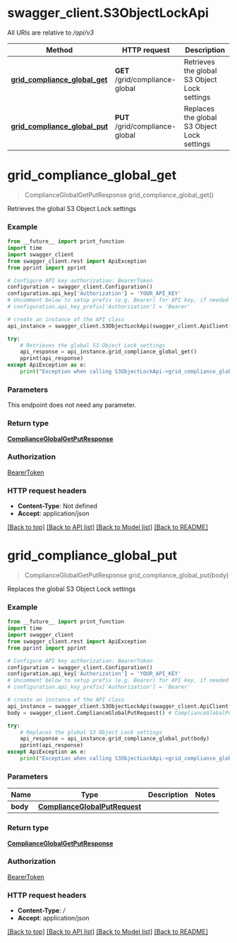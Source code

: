 # swagger_client.S3ObjectLockApi

All URIs are relative to */api/v3*

Method | HTTP request | Description
------------- | ------------- | -------------
[**grid_compliance_global_get**](S3ObjectLockApi.md#grid_compliance_global_get) | **GET** /grid/compliance-global | Retrieves the global S3 Object Lock settings
[**grid_compliance_global_put**](S3ObjectLockApi.md#grid_compliance_global_put) | **PUT** /grid/compliance-global | Replaces the global S3 Object Lock settings

# **grid_compliance_global_get**
> ComplianceGlobalGetPutResponse grid_compliance_global_get()

Retrieves the global S3 Object Lock settings

### Example
```python
from __future__ import print_function
import time
import swagger_client
from swagger_client.rest import ApiException
from pprint import pprint

# Configure API key authorization: BearerToken
configuration = swagger_client.Configuration()
configuration.api_key['Authorization'] = 'YOUR_API_KEY'
# Uncomment below to setup prefix (e.g. Bearer) for API key, if needed
# configuration.api_key_prefix['Authorization'] = 'Bearer'

# create an instance of the API class
api_instance = swagger_client.S3ObjectLockApi(swagger_client.ApiClient(configuration))

try:
    # Retrieves the global S3 Object Lock settings
    api_response = api_instance.grid_compliance_global_get()
    pprint(api_response)
except ApiException as e:
    print("Exception when calling S3ObjectLockApi->grid_compliance_global_get: %s\n" % e)
```

### Parameters
This endpoint does not need any parameter.

### Return type

[**ComplianceGlobalGetPutResponse**](ComplianceGlobalGetPutResponse.md)

### Authorization

[BearerToken](../README.md#BearerToken)

### HTTP request headers

 - **Content-Type**: Not defined
 - **Accept**: application/json

[[Back to top]](#) [[Back to API list]](../README.md#documentation-for-api-endpoints) [[Back to Model list]](../README.md#documentation-for-models) [[Back to README]](../README.md)

# **grid_compliance_global_put**
> ComplianceGlobalGetPutResponse grid_compliance_global_put(body)

Replaces the global S3 Object Lock settings

### Example
```python
from __future__ import print_function
import time
import swagger_client
from swagger_client.rest import ApiException
from pprint import pprint

# Configure API key authorization: BearerToken
configuration = swagger_client.Configuration()
configuration.api_key['Authorization'] = 'YOUR_API_KEY'
# Uncomment below to setup prefix (e.g. Bearer) for API key, if needed
# configuration.api_key_prefix['Authorization'] = 'Bearer'

# create an instance of the API class
api_instance = swagger_client.S3ObjectLockApi(swagger_client.ApiClient(configuration))
body = swagger_client.ComplianceGlobalPutRequest() # ComplianceGlobalPutRequest | 

try:
    # Replaces the global S3 Object Lock settings
    api_response = api_instance.grid_compliance_global_put(body)
    pprint(api_response)
except ApiException as e:
    print("Exception when calling S3ObjectLockApi->grid_compliance_global_put: %s\n" % e)
```

### Parameters

Name | Type | Description  | Notes
------------- | ------------- | ------------- | -------------
 **body** | [**ComplianceGlobalPutRequest**](ComplianceGlobalPutRequest.md)|  | 

### Return type

[**ComplianceGlobalGetPutResponse**](ComplianceGlobalGetPutResponse.md)

### Authorization

[BearerToken](../README.md#BearerToken)

### HTTP request headers

 - **Content-Type**: */*
 - **Accept**: application/json

[[Back to top]](#) [[Back to API list]](../README.md#documentation-for-api-endpoints) [[Back to Model list]](../README.md#documentation-for-models) [[Back to README]](../README.md)

